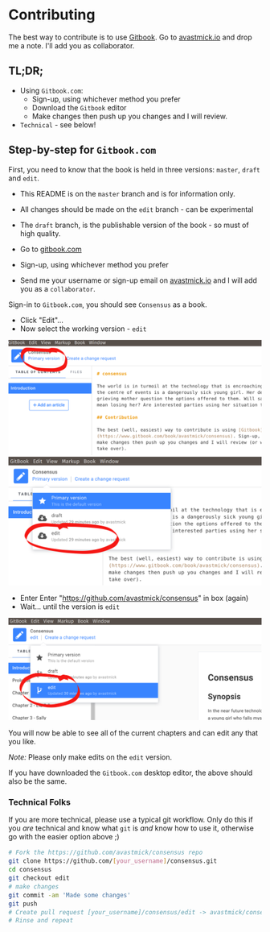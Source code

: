 # Contributing

The best way to contribute is to use [Gitbook](https://www.gitbook.com/book/avastmick/consensus). Go to [avastmick.io](avastmick.io/contact/) and drop me a note. I'll add you as collaborator.

## TL;DR;

- Using `Gitbook.com`:
  - Sign-up, using whichever method you prefer
  - Download the `Gitbook` editor
  - Make changes then push up you changes and I will review.
- `Technical` - see below!

## Step-by-step for `Gitbook.com`

First, you need to know that the book is held in three versions: `master`, `draft` and `edit`.

- This README is on the `master` branch and is for information only.
- All changes should be made on the `edit` branch - can be experimental
- The `draft` branch, is the publishable version of the book - so must of high quality.

- Go to [gitbook.com](https://gitbook.com)
- Sign-up, using whichever method you prefer
- Send me your username or sign-up email on [avastmick.io](avastmick.io/contact/) and I will add you as a `collaborator`.

Sign-in to `Gitbook.com`, you should see `Consensus` as a book.

- Click "Edit"...
- Now select the working version - `edit`

![Gitbook change version 1](images/gitbook-change-version-1.png)
![Gitbook change version 2](images/gitbook-change-version-2.png)

- Enter Enter "https://github.com/avastmick/consensus" in box (again)
- Wait... until the version is `edit`

![Gitbook change version 3](images/gitbook-change-version-3.png)

You will now be able to see all of the current chapters and can edit any that you like.

_Note:_ Please only make edits on the `edit` version.

If you have downloaded the `Gitbook.com` desktop editor, the above should also be the same.

### Technical Folks

If you are more technical, please use a typical git workflow. Only do this if you _are_ technical and know what `git` is _and_ know how to use it, otherwise go with the easier option above ;)

```bash
# Fork the https://github.com/avastmick/consensus repo
git clone https://github.com/[your_username]/consensus.git
cd consensus
git checkout edit
# make changes
git commit -am 'Made some changes'
git push
# Create pull request [your_username]/consensus/edit -> avastmick/consensus/edit
# Rinse and repeat
```